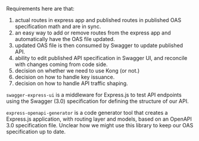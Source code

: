 Requirements here are that:
1. actual routes in express app and published routes in published OAS specification math and are in sync. 
1. an easy way to add or remove routes from the express app and automatically have the OAS file updated. 
1. updated OAS file is then consumed by Swagger to update published API. 
1. ability to edit published API specification in Swagger UI, and reconcile with changes coming from code side. 
1. decision on whether we need to use Kong (or not.) 
1. decision on how to handle key issuance. 
1. decision on how to handle API traffic shaping. 

`swagger-express-ui` is a middleware for Express.js to test API endpoints using the Swagger (3.0) specification for defining the structure of our API.

`express-openapi-generator` is a code generator tool that creates a Express.js application, with routing layer and models, based on an OpenAPI 3.0 specification file. Unclear how we might use this library to keep our OAS specification up to date. 

